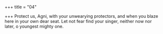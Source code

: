 +++
title = "04"

+++
Protect us, Agni, with your unwearying protectors, and when you blaze  here in your own dear seat.
Let not fear find your singer, neither now nor later, o youngest
mighty one.